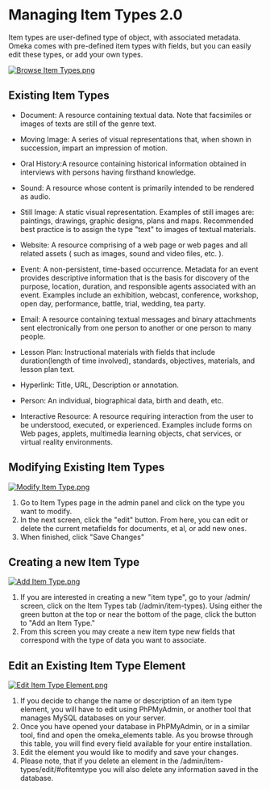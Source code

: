 
Managing Item Types 2.0
=======================
Item types are user-defined type of object, with associated metadata.
Omeka comes with pre-defined item types with fields, but you can easily
edit these types, or add your own types.

[![Browse Item
Types.png](https://omeka.org/c/images/5/5d/Browse_Item_Types.png)](https://omeka.org/codex/File:Browse_Item_Types.png)

Existing Item Types
-------------------------------------------------------------------------------

-   Document: A resource containing textual data. Note that facsimiles
    or images of texts are still of the genre text.



-   Moving Image: A series of visual representations that, when shown in
    succession, impart an impression of motion.



-   Oral History:A resource containing historical information obtained
    in interviews with persons having firsthand knowledge.



-   Sound: A resource whose content is primarily intended to be rendered
    as audio.



-   Still Image: A static visual representation. Examples of still
    images are: paintings, drawings, graphic designs, plans and maps.
    Recommended best practice is to assign the type "text" to images of
    textual materials.



-   Website: A resource comprising of a web page or web pages and all
    related assets ( such as images, sound and video files, etc. ).



-   Event: A non-persistent, time-based occurrence. Metadata for an
    event provides descriptive information that is the basis for
    discovery of the purpose, location, duration, and responsible agents
    associated with an event. Examples include an exhibition, webcast,
    conference, workshop, open day, performance, battle, trial, wedding,
    tea party.


-   Email: A resource containing textual messages and binary attachments
    sent electronically from one person to another or one person to
    many people.

-   Lesson Plan: Instructional materials with fields that include
    duration(length of time involved), standards, objectives, materials,
    and lesson plan text.



-   Hyperlink: Title, URL, Description or annotation.



-   Person: An individual, biographical data, birth and death, etc.



-   Interactive Resource: A resource requiring interaction from the user
    to be understood, executed, or experienced. Examples include forms
    on Web pages, applets, multimedia learning objects, chat services,
    or virtual reality environments.

Modifying Existing Item Types
---------------------------------------------------------------------------------------------------

[![Modify Item
Type.png](https://omeka.org/c/images/b/bb/Modify_Item_Type.png)](https://omeka.org/codex/File:Modify_Item_Type.png)

1.  Go to Item Types page in the admin panel and click on the type you
    want to modify.
2.  In the next screen, click the "edit" button. From here, you can edit
    or delete the current metafields for documents, et al, or add
    new ones.
3.  When finished, click "Save Changes"

Creating a new Item Type
-----------------------------------------------------------------------------------------

[![Add Item
Type.png](https://omeka.org/c/images/2/2a/Add_Item_Type.png)](https://omeka.org/codex/File:Add_Item_Type.png)

1.  If you are interested in creating a new "item type", go to your
    /admin/ screen, click on the Item Types tab (/admin/item-types).
    Using either the green button at the top or near the bottom of the
    page, click the button to "Add an Item Type."
2.  From this screen you may create a new item type new fields that
    correspond with the type of data you want to associate.

Edit an Existing Item Type Element
-------------------------------------------------------------------------------------------------------------

[![Edit Item Type
Element.png](https://omeka.org/c/images/7/74/Edit_Item_Type_Element.png)](https://omeka.org/codex/File:Edit_Item_Type_Element.png)

1.  If you decide to change the name or description of an item type
    element, you will have to edit using PhPMyAdmin, or another tool
    that manages MySQL databases on your server.
2.  Once you have opened your database in PhPMyAdmin, or in a similar
    tool, find and open the omeka\_elements table. As you browse through
    this table, you will find every field available for your
    entire installation.
3.  Edit the element you would like to modify and save your changes.
4.  Please note, that if you delete an element in the
    /admin/item-types/edit/\#ofitemtype you will also delete any
    information saved in the database.
